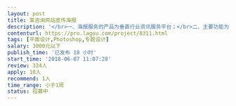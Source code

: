 ```yaml
---                
layout: post       
title: 某咨询网站宣传海报           
description: '</br>一、海报服务的产品为垂直行业资讯服务平台；</br>二、主要功能为行业人群提供学习资料下载、学习视频观看、新闻热点、干货文章等资讯；</br>三、产品类似于   今日头条；</br>四、有网站宣传海报的设计经验，有相关的设计案例；</br>有良好的沟通精神和契约精神；</br>'     
contenturl: https://pro.lagou.com/project/8311.html      
tags: [平面设计,Photoshop,专题设计]            
salary: 3000元以下          
publish_time: '已发布 18 小时'         
start_time: '2018-06-07 11:07:28'           
review: 324人                   
apply: 10人                   
recommend: 1人                   
time_range: 小于1周              
status: 招募中                  
---                 
```


